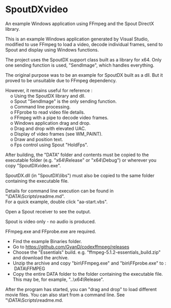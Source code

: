 # SpoutDXvideo
An example Windows application using FFmpeg and the Spout DirectX library.

This is an example Windows application generated by Visual Studio,
modified to use FFmpeg to load a video, decode individual frames,
send to Spout and display using Windows functions.

The project uses the SpoutDX support class built as a library for x64.
Only one sending function is used, "SendImage", which handles everything. 

The original purpose was to be an example for SpoutDX built as a dll.
But it proved to be unsuitable due to FFmpeg dependency.

However, it remains useful for reference :\
&nbsp;&nbsp;&nbsp;&nbsp;o Using the SpoutDX library and dll.\
&nbsp;&nbsp;&nbsp;&nbsp;o Spout "SendImage" is the only sending function.\
&nbsp;&nbsp;&nbsp;&nbsp;o Command line processing.\
&nbsp;&nbsp;&nbsp;&nbsp;o FFprobe to read video file details.\
&nbsp;&nbsp;&nbsp;&nbsp;o FFmpeg with a pipe to decode video frames.\
&nbsp;&nbsp;&nbsp;&nbsp;o Windows application drag and drop.\
&nbsp;&nbsp;&nbsp;&nbsp;o Drag and drop with elevated UAC.\
&nbsp;&nbsp;&nbsp;&nbsp;o Display of video frames (see WM_PAINT).\
&nbsp;&nbsp;&nbsp;&nbsp;o Draw and position text.\
&nbsp;&nbsp;&nbsp;&nbsp;o Fps control using Spout "HoldFps".

After building, the "DATA" folder and contents must be copied to the
executable folder (e.g. "x64\Release\" or "x64\Debug\") or wherever you 
copy "SpoutDXvideo.exe". 

SpoutDX.dll (in "SpoutDX\libs\") must also be copied to the same folder containing the executable file.

Details for command line execution can be found in "\DATA\Scripts\readme.md".\
For a quick example, double click "aa-start.vbs".

Open a Spout receiver to see the output.

Spout is video only - no audio is produced.

FFmpeg.exe and FFprobe.exe are required.
* Find the example Binaries folder.
* Go to https://github.com/GyanD/codexffmpeg/releases
* Choose the "Essentials" build. e.g. "ffmpeg-5.1.2-essentials_build.zip" and download the archive.
* Unzip the archive and copy "bin\FFmpeg.exe" and "bin\FFprobe.exe" to : &nbsp;DATA\FFMPEG
* Copy the entire DATA folder to the folder containing the executable file.\
This may be, for example, "..\x64\Release".

After the program has started, you can "drag and drop" to load different movie files.
You can also start from a command line. See "\DATA\Scripts\readme.md.
